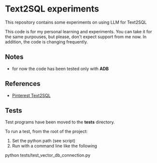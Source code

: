 # Text2SQL experiments 
This repository contains some experiments on using LLM for Text2SQL

This code is for my personal learning and experiments. 
You can take it for the same purpouses, but please, don't expect support from me now.
In addition, the code is changing frequently.

## Notes
* for now the code has been tested only with **ADB**

## References
* [Pinterest Text2SQL](https://medium.com/pinterest-engineering/how-we-built-text-to-sql-at-pinterest-30bad30dabff)

## Tests
Test programs have been moved to the **tests** directory.

To run a test, from the root of the project:

1. Set the python path (see script)
2. Run with a command line like the following

python tests/test_vector_db_connection.py 
